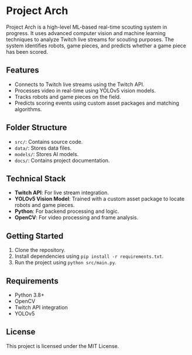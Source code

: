 # Project Arch

Project Arch is a high-level ML-based real-time scouting system in progress. It uses advanced computer vision and machine learning techniques to analyze Twitch live streams for scouting purposes. The system identifies robots, game pieces, and predicts whether a game piece has been scored.

## Features
- Connects to Twitch live streams using the Twitch API.
- Processes video in real-time using YOLOv5 vision models.
- Tracks robots and game pieces on the field.
- Predicts scoring events using custom asset packages and matching algorithms.

## Folder Structure
- `src/`: Contains source code.
- `data/`: Stores data files.
- `models/`: Stores AI models.
- `docs/`: Contains project documentation.

## Technical Stack
- **Twitch API**: For live stream integration.
- **YOLOv5 Vision Model**: Trained with a custom asset package to locate robots and game pieces.
- **Python**: For backend processing and logic.
- **OpenCV**: For video processing and frame analysis.

## Getting Started
1. Clone the repository.
2. Install dependencies using `pip install -r requirements.txt`.
3. Run the project using `python src/main.py`.

## Requirements
- Python 3.8+
- OpenCV
- Twitch API integration
- YOLOv5

## License
This project is licensed under the MIT License.